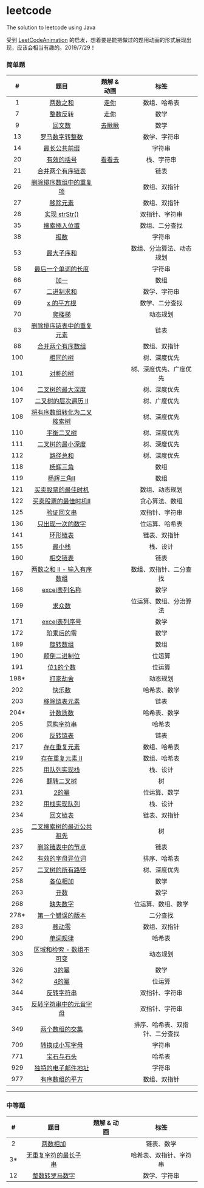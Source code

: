 # leetcode

The solution to leetcode using Java

受到 [LeetCodeAnimation](https://github.com/MisterBooo/LeetCodeAnimation) 的启发，想着要是能把做过的题用动画的形式展现出现，应该会相当有趣的。2019/7/29！

### 简单题

| #    | 题目                                                                                                        | 题解 & 动画                                                  | 标签              |
|:----:|:---------------------------------------------------------------------------------------------------------:|:--------------------------------------------------------:|:---------------:|
| 1    | [两数之和](<https://leetcode-cn.com/problems/two-sum/>)                                                       | [走你](https://mp.weixin.qq.com/s/NLYi36H9PKFFn7e2t3C0tg)  | 数组、哈希表          |
| 7    | [整数反转](<https://leetcode-cn.com/problems/reverse-integer/>)                                               | [走你](https://mp.weixin.qq.com/s/FBT8ZnXg9prQ6Wv7UOcR8w)  | 数学              |
| 9    | [回文数](<https://leetcode-cn.com/problems/palindrome-number/>)                                              | [去瞅瞅](https://mp.weixin.qq.com/s/g7JiBZ5EeNc99gAdfZI9xA) | 数学              |
| 13   | [罗马数字转整数](<https://leetcode-cn.com/problems/roman-to-integer/>)                                           |                                                          | 数学、字符串          |
| 14   | [最长公共前缀](<https://leetcode-cn.com/problems/longest-common-prefix/>)                                       |                                                          | 字符串             |
| 20   | [有效的括号](<https://leetcode-cn.com/problems/valid-parentheses/>)                                            | [看看去](https://mp.weixin.qq.com/s/PXwWbeq0mp1KC1ilItRD2w) | 栈、字符串           |
| 21   | [合并两个有序链表](<https://leetcode-cn.com/problems/merge-two-sorted-lists/>)                                    |                                                          | 链表              |
| 26   | [删除排序数组中的重复项](<https://leetcode-cn.com/problems/remove-duplicates-from-sorted-array/>)                    |                                                          | 数组、双指针          |
| 27   | [移除元素](<https://leetcode-cn.com/problems/remove-element/>)                                                |                                                          | 数组、双指针          |
| 28   | [实现 strStr()](<https://leetcode-cn.com/problems/implement-strstr/>)                                       |                                                          | 双指针、字符串         |
| 35   | [搜索插入位置](<https://leetcode-cn.com/problems/search-insert-position/>)                                      |                                                          | 数组、二分查找         |
| 38   | [报数](<https://leetcode-cn.com/problems/count-and-say/>)                                                   |                                                          | 字符串             |
| 53   | [最大子序和](<https://leetcode-cn.com/problems/maximum-subarray/>)                                             |                                                          | 数组、分治算法、动态规划    |
| 58   | [最后一个单词的长度](<https://leetcode-cn.com/problems/length-of-last-word/>)                                      |                                                          | 字符串             |
| 66   | [加一](<https://leetcode-cn.com/problems/plus-one/>)                                                        |                                                          | 数组              |
| 67   | [二进制求和](<https://leetcode-cn.com/problems/add-binary/>)                                                   |                                                          | 数学、字符串          |
| 69   | [x 的平方根](<https://leetcode-cn.com/problems/sqrtx/>)                                                       |                                                          | 数学、二分查找         |
| 70   | [爬楼梯](<https://leetcode-cn.com/problems/climbing-stairs/>)                                                |                                                          | 动态规划            |
| 83   | [删除排序链表中的重复元素](<https://leetcode-cn.com/problems/remove-duplicates-from-sorted-list/>)                    |                                                          | 链表              |
| 88   | [合并两个有序数组](<https://leetcode-cn.com/problems/merge-sorted-array/>)                                        |                                                          | 数组、双指针          |
| 100  | [相同的树](<https://leetcode-cn.com/problems/same-tree/>)                                                     |                                                          | 树、深度优先          |
| 101  | [对称的树](<https://leetcode-cn.com/problems/symmetric-tree/>)                                                |                                                          | 树、深度优先、广度优先     |
| 104  | [二叉树的最大深度](<https://leetcode-cn.com/problems/maximum-depth-of-binary-tree/>)                              |                                                          | 树、深度优先          |
| 107  | [二叉树的层次遍历 Ⅱ](<https://leetcode-cn.com/problems/binary-tree-level-order-traversal-ii/>)                    |                                                          | 树、广度优先          |
| 108  | [将有序数组转化为二叉搜索树](https://leetcode-cn.com/problems/convert-sorted-array-to-binary-search-tree/)             |                                                          | 树、深度优先          |
| 110  | [平衡二叉树](https://leetcode-cn.com/problems/balanced-binary-tree/)                                           |                                                          | 树、深度优先          |
| 111  | [二叉树的最小深度](https://leetcode-cn.com/problems/minimum-depth-of-binary-tree/)                                |                                                          | 树、深度优先          |
| 112  | [路径总和](https://leetcode-cn.com/problems/path-sum/)                                                        |                                                          | 树、深度优先          |
| 118  | [杨辉三角](https://leetcode-cn.com/problems/pascals-triangle/)                                                |                                                          | 数组              |
| 119  | [杨辉三角Ⅱ](https://leetcode-cn.com/problems/pascals-triangle-ii/)                                            |                                                          | 数组              |
| 121  | [买卖股票的最佳时机](https://leetcode-cn.com/problems/best-time-to-buy-and-sell-stock/)                            |                                                          | 数组、动态规划         |
| 122  | [买卖股票的最佳时机Ⅱ](https://leetcode-cn.com/problems/best-time-to-buy-and-sell-stock-ii/)                        |                                                          | 贪心算法、数组         |
| 125  | [验证回文串](https://leetcode-cn.com/problems/valid-palindrome/)                                               |                                                          | 双指针、字符串         |
| 136  | [只出现一次的数字](https://leetcode-cn.com/problems/single-number/)                                               |                                                          | 位运算、哈希表         |
| 141  | [环形链表](https://leetcode-cn.com/problems/linked-list-cycle/)                                               |                                                          | 链表、双指针          |
| 155  | [最小栈](https://leetcode-cn.com/problems/min-stack/)                                                        |                                                          | 栈、设计            |
| 160  | [相交链表](https://leetcode-cn.com/problems/intersection-of-two-linked-lists/)                                |                                                          | 链表              |
| 167  | [两数之和 II - 输入有序数组](https://leetcode-cn.com/problems/two-sum-ii-input-array-is-sorted/)                    |                                                          | 数组、双指针、二分查找     |
| 168  | [excel表列名称](https://leetcode-cn.com/problems/excel-sheet-column-title/)                                   |                                                          | 数学              |
| 169  | [求众数](https://leetcode-cn.com/problems/majority-element/)                                                 |                                                          | 位运算、数组、分治算法     |
| 171  | [excel表列序号](https://leetcode-cn.com/problems/excel-sheet-column-number/)                                  |                                                          | 数学              |
| 172  | [阶乘后的零](https://leetcode-cn.com/problems/factorial-trailing-zeroes/)                                      |                                                          | 数学              |
| 189  | [旋转数组](https://leetcode-cn.com/problems/rotate-array/)                                                    |                                                          | 数组              |
| 190  | [颠倒二进制位](https://leetcode-cn.com/problems/reverse-bits/)                                                  |                                                          | 位运算             |
| 191  | [位1的个数](https://leetcode-cn.com/problems/number-of-1-bits/)                                               |                                                          | 位运算             |
| 198* | [打家劫舍](https://leetcode-cn.com/problems/house-robber/solution/da-jia-jie-she-by-leetcode/)                |                                                          | 动态规划            |
| 202  | [快乐数](https://leetcode-cn.com/problems/happy-number/)                                                     |                                                          | 哈希表、数学          |
| 203  | [移除链表元素](https://leetcode-cn.com/problems/remove-linked-list-elements/)                                   |                                                          | 链表              |
| 204* | [计数质数](https://leetcode-cn.com/problems/count-primes/)                                                    |                                                          | 哈希表、数学          |
| 205  | [同构字符串](https://leetcode-cn.com/problems/isomorphic-strings/)                                             |                                                          | 哈希表             |
| 206  | [反转链表](https://leetcode-cn.com/problems/reverse-linked-list/)                                             |                                                          | 链表              |
| 217  | [存在重复元素](https://leetcode-cn.com/problems/contains-duplicate/)                                            |                                                          | 数组、哈希表          |
| 219  | [存在重复元素 II](https://leetcode-cn.com/problems/contains-duplicate-ii/)                                      |                                                          | 数组、哈希表          |
| 225  | [用队列实现栈](https://leetcode-cn.com/problems/implement-stack-using-queues/)                                  |                                                          | 栈、设计            |
| 226  | [翻转二叉树](https://leetcode-cn.com/problems/invert-binary-tree/)                                             |                                                          | 树               |
| 231  | [2的幂](https://leetcode-cn.com/problems/power-of-two/)                                                     |                                                          | 位运算、数学          |
| 232  | [用栈实现队列](https://leetcode-cn.com/problems/implement-queue-using-stacks/comments/)                         |                                                          | 栈、设计            |
| 234  | [回文链表](https://leetcode-cn.com/problems/palindrome-linked-list/)                                          |                                                          | 链表、双指针          |
| 235  | [二叉搜索树的最近公共祖先](https://leetcode-cn.com/problems/lowest-common-ancestor-of-a-binary-search-tree/comments/) |                                                          | 树               |
| 237  | [删除链表中的节点](https://leetcode-cn.com/problems/delete-node-in-a-linked-list/)                                |                                                          | 链表              |
| 242  | [有效的字母异位词](https://leetcode-cn.com/problems/valid-anagram/)                                               |                                                          | 排序、哈希表          |
| 257  | [二叉树的所有路径](https://leetcode-cn.com/problems/binary-tree-paths/)                                           |                                                          | 树、深度优先          |
| 258  | [各位相加](https://leetcode-cn.com/problems/add-digits/)                                                      |                                                          | 数学              |
| 263  | [丑数](https://leetcode-cn.com/problems/ugly-number/)                                                       |                                                          | 数学              |
| 268  | [缺失数字](https://leetcode-cn.com/problems/missing-number/)                                                  |                                                          | 位运算、数组、数学       |
| 278* | [第一个错误的版本](https://leetcode-cn.com/problems/first-bad-version/comments/)                                  |                                                          | 二分查找            |
| 283  | [移动零](https://leetcode-cn.com/problems/move-zeroes/)                                                      |                                                          | 数组、双指针          |
| 290  | [单词规律](https://leetcode-cn.com/problems/word-pattern/)                                                    |                                                          | 哈希表             |
| 303  | [区域和检索 - 数组不可变](https://leetcode-cn.com/problems/range-sum-query-immutable/comments/)                     |                                                          | 动态规划            |
| 326  | [3的幂](https://leetcode-cn.com/problems/power-of-three/)                                                   |                                                          | 数学              |
| 342  | [4的幂](https://leetcode-cn.com/problems/power-of-four/)                                                    |                                                          | 位运算             |
| 344  | [反转字符串](https://leetcode-cn.com/problems/reverse-string/)                                                 |                                                          | 双指针、字符串         |
| 345  | [反转字符串中的元音字母](https://leetcode-cn.com/problems/reverse-vowels-of-a-string/comments/)                      |                                                          | 双指针、字符串         |
| 349  | [两个数组的交集](https://leetcode-cn.com/problems/intersection-of-two-arrays/)                                   |                                                          | 排序、哈希表、双指针、二分查找 |
| 709  | [转换成小写字母](<https://leetcode-cn.com/problems/to-lower-case/>)                                              |                                                          | 字符串             |
| 771  | [宝石与石头](<https://leetcode-cn.com/problems/jewels-and-stones/>)                                            |                                                          | 哈希表             |
| 929  | [独特的电子邮件地址](<https://leetcode-cn.com/problems/unique-email-addresses/>)                                   |                                                          | 字符串             |
| 977  | [有序数组的平方](<https://leetcode-cn.com/problems/squares-of-a-sorted-array/>)                                  |                                                          | 数组、双指针          |

---

### 中等题

| #   | 题目                                                                                             | 题解 & 动画 | 标签          |
|:---:|:----------------------------------------------------------------------------------------------:| ------- |:-----------:|
| 2   | [两数相加](https://leetcode-cn.com/problems/add-two-numbers/)                                      |         | 链表、数学       |
| 3*  | [无重复字符的最长子串](https://leetcode-cn.com/problems/longest-substring-without-repeating-characters/) |         | 哈希表、双指针、字符串 |
| 12  | [整数转罗马数字](<https://leetcode-cn.com/problems/integer-to-roman/>)                                |         | 数学、字符串      |
